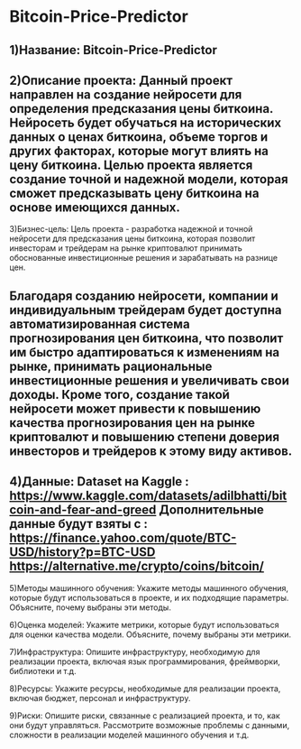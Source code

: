 # Bitcoin-Price-Predictor
1)Название:
Bitcoin-Price-Predictor
-------------------------------------------------------------------------------------------------------------------------------------------
2)Описание проекта:
Данный проект направлен на создание нейросети для определения предсказания цены биткоина. Нейросеть будет обучаться на исторических данных о ценах биткоина, объеме торгов и других факторах, которые могут влиять на цену биткоина. Целью проекта является создание точной и надежной модели, которая сможет предсказывать цену биткоина на основе имеющихся данных.
-------------------------------------------------------------------------------------------------------------------------------------------
3)Бизнес-цель: 
Цель проекта - разработка надежной и точной нейросети для предсказания цены биткоина, которая позволит инвесторам и трейдерам на рынке криптовалют принимать обоснованные инвестиционные решения и зарабатывать на разнице цен.

Благодаря созданию нейросети, компании и индивидуальным трейдерам будет доступна автоматизированная система прогнозирования цен биткоина, что позволит им быстро адаптироваться к изменениям на рынке, принимать рациональные инвестиционные решения и увеличивать свои доходы. Кроме того, создание такой нейросети может привести к повышению качества прогнозирования цен на рынке криптовалют и повышению степени доверия инвесторов и трейдеров к этому виду активов.
-------------------------------------------------------------------------------------------------------------------------------------------
4)Данные: 
Dataset на Kaggle : https://www.kaggle.com/datasets/adilbhatti/bitcoin-and-fear-and-greed
Дополнительные данные будут взяты с :
https://finance.yahoo.com/quote/BTC-USD/history?p=BTC-USD
https://alternative.me/crypto/coins/bitcoin/
-------------------------------------------------------------------------------------------------------------------------------------------
5)Методы машинного обучения: Укажите методы машинного обучения, которые будут использоваться в проекте, и их подходящие параметры. Объясните, почему выбраны эти методы.

6)Оценка моделей: Укажите метрики, которые будут использоваться для оценки качества модели. Объясните, почему выбраны эти метрики.

7)Инфраструктура: Опишите инфраструктуру, необходимую для реализации проекта, включая язык программирования, фреймворки, библиотеки и т.д.

8)Ресурсы: Укажите ресурсы, необходимые для реализации проекта, включая бюджет, персонал и инфраструктуру.

9)Риски: Опишите риски, связанные с реализацией проекта, и то, как они будут управляться. Рассмотрите возможные проблемы с данными, сложности в реализации моделей машинного обучения и т.д.
